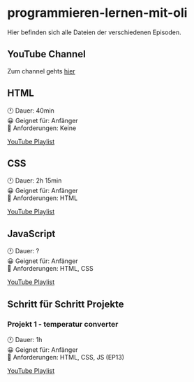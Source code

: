 # programmieren-lernen-mit-oli
Hier befinden sich alle Dateien der verschiedenen Episoden.

## YouTube Channel 

Zum channel gehts [hier](https://www.youtube.com/channel/UCECkwCFUUK3IUphrl_KG04w)

## HTML 

🕐 Dauer: 40min\
😀 Geignet für: Anfänger\
🔧 Anforderungen: Keine

[YouTube Playlist](https://www.youtube.com/watch?v=RT41ih6MXcQ&list=PLFSTTwVw-c1EUaZNNbSiH5KP_t3ERX9j7)

## CSS

🕐 Dauer: 2h 15min\
😀 Geignet für: Anfänger\
🔧 Anforderungen: HTML

[YouTube Playlist](https://www.youtube.com/watch?v=cm1ZDfnbRjA&list=PLFSTTwVw-c1F5K0eBA0C55fYpJrE80LYi&index=1)

## JavaScript

🕐 Dauer: ?\
😀 Geignet für: Anfänger\
🔧 Anforderungen: HTML, CSS

[YouTube Playlist](https://youtube.com/playlist?list=PLFSTTwVw-c1GD-CNWVRHPy6L7OxpkjYxA)

## Schritt für Schritt Projekte

### Projekt 1 - temperatur converter

🕐 Dauer: 1h\
😀 Geignet für: Anfänger\
🔧 Anforderungen: HTML, CSS, JS (EP13)

[YouTube Playlist](https://www.youtube.com/watch?v=eDHtMl55hy0&list=PLFSTTwVw-c1G8VgF-0SOElg9n9KAyFh3U)